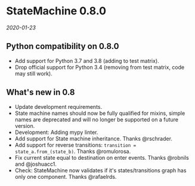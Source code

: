 # StateMachine 0.8.0

*2020-01-23*

## Python compatibility on 0.8.0

- Add support for Python 3.7 and 3.8 (adding to test matrix).
- Drop official support for Python 3.4 (removing from test matrix, code may still work).

## What's new in 0.8

- Update development requirements.
- State machine names should now be fully qualified for mixins, simple names are deprecated and
  will no longer be supported on a future version.
- Development: Adding mypy linter.
- Add support for State machine inheritance. Thanks @rschrader.
- Add support for reverse transitions: ``transition = state_a.from_(state_b)``.
  Thanks @romulorosa.
- Fix current state equal to destination on enter events. Thanks @robnils and @joshuacc1.
- Check: StateMachine now validates if it's states/transitions graph has only one component.
  Thanks @rafaelrds.
